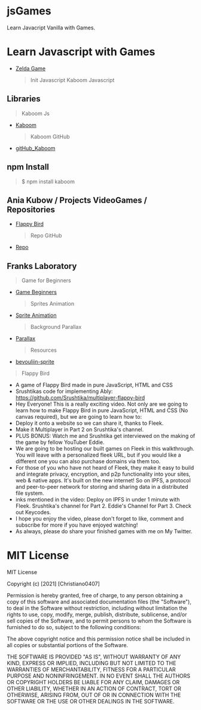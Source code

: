 # jsGames

Learn Javacript Vanilla with Games.

# Learn Javascript with Games

- [Zelda Game](https://www.youtube.com/watch?v=XX93O4ZVUZI&t=11s)
  > Init Javascript Kaboom
  > Javascript
    <script src="https://unpkg.com/kaboom/dist/kaboom.js"></script>
    <script>
    kaboom()
    </script>

## Libraries

> Kaboom Js

- [Kaboom](https://kaboomjs.com/)
  > Kaboom GitHub
- [gitHub_Kaboom](https://github.com/replit/kaboom)

## npm Install

> $ npm install kaboom

## Ania Kubow / Projects VideoGames / Repositories

- [Flappy Bird](https://www.youtube.com/watch?v=gxHcW84izz0&t=4s)
  > Repo GitHub
- [Repo](https://github.com/kubowania/flappy-bird)

## Franks Laboratory

> Game for Beginners

- [Game Beginners](https://www.youtube.com/watch?v=pyhb8Y9qKUI&t=870s)
  > Sprites Animation
- [Sprite Animation](https://www.youtube.com/watch?v=CY0HE277IBM)
  > Background Parallax
- [Parallax](https://www.youtube.com/watch?v=Mg7ibYWhjPI&t=0s)
  > Resources
- [bevouliin-sprite](https://bevouliin.com/)

> Flappy Bird

- A game of Flappy Bird made in pure JavaScript, HTML and CSS
- Srushtikas code for implementing Ably: https://github.com/Srushtika/multiplayer-flappy-bird
- Hey Everyone! This is a really exciting video. Not only are we going to learn how to make Flappy Bird in pure JavaScript, HTML and CSS (No canvas required), but we are going to learn how to:
- Deploy it onto a website so we can share it, thanks to Fleek.
- Make it Multiplayer in Part 2 on Srushtika's channel.
- PLUS BONUS: Watch me and Srushtika get interviewed on the making of the game by fellow YouTuber Eddie.
- We are going to be hosting our built games on Fleek in this walkthrough. You will leave with a personalized fleek URL, but if you would like a different one you can also purchase domains via them too.
- For those of you who have not heard of Fleek, they make it easy to build and integrate privacy, encryption, and p2p functionality into your sites, web & native apps. It's built on the new internet! So on IPFS, a protocol and peer-to-peer network for storing and sharing data in a distributed file system.
- inks mentioned in the video: Deploy on IPFS in under 1 minute with Fleek. Srushtika's channel for Part 2. Eddie's Channel for Part 3. Check out Keycodes.
- I hope you enjoy the video, please don't forget to like, comment and subscribe for more if you have enjoyed watching!
- As always, please do share your finished games with me on My Twitter.

# MIT License

MIT License

Copyright (c) [2021] [Christiano0407]

Permission is hereby granted, free of charge, to any person obtaining a copy of this software and associated documentation files (the "Software"), to deal in the Software without restriction, including without limitation the rights to use, copy, modify, merge, publish, distribute, sublicense, and/or sell copies of the Software, and to permit persons to whom the Software is furnished to do so, subject to the following conditions:

The above copyright notice and this permission notice shall be included in all copies or substantial portions of the Software.

THE SOFTWARE IS PROVIDED "AS IS", WITHOUT WARRANTY OF ANY KIND, EXPRESS OR IMPLIED, INCLUDING BUT NOT LIMITED TO THE WARRANTIES OF MERCHANTABILITY, FITNESS FOR A PARTICULAR PURPOSE AND NONINFRINGEMENT. IN NO EVENT SHALL THE AUTHORS OR COPYRIGHT HOLDERS BE LIABLE FOR ANY CLAIM, DAMAGES OR OTHER LIABILITY, WHETHER IN AN ACTION OF CONTRACT, TORT OR OTHERWISE, ARISING FROM, OUT OF OR IN CONNECTION WITH THE SOFTWARE OR THE USE OR OTHER DEALINGS IN THE SOFTWARE.
